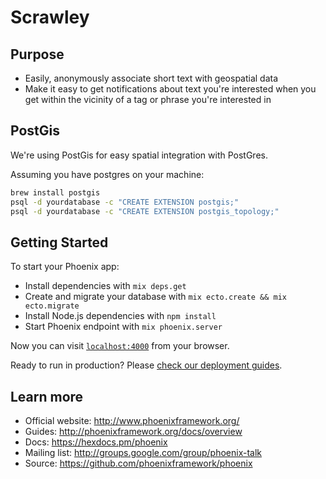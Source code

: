 # Scrawley

## Purpose

* Easily, anonymously associate short text with geospatial data
* Make it easy to get notifications about text you're interested when you
  get within the vicinity of a tag or phrase you're interested in

## PostGis

We're using PostGis for easy spatial integration with PostGres.

Assuming you have postgres on your machine:

```bash
brew install postgis
psql -d yourdatabase -c "CREATE EXTENSION postgis;"
psql -d yourdatabase -c "CREATE EXTENSION postgis_topology;"
```

## Getting Started

To start your Phoenix app:

  * Install dependencies with `mix deps.get`
  * Create and migrate your database with `mix ecto.create && mix ecto.migrate`
  * Install Node.js dependencies with `npm install`
  * Start Phoenix endpoint with `mix phoenix.server`

Now you can visit [`localhost:4000`](http://localhost:4000) from your browser.

Ready to run in production? Please [check our deployment guides](http://www.phoenixframework.org/docs/deployment).

## Learn more

  * Official website: http://www.phoenixframework.org/
  * Guides: http://phoenixframework.org/docs/overview
  * Docs: https://hexdocs.pm/phoenix
  * Mailing list: http://groups.google.com/group/phoenix-talk
  * Source: https://github.com/phoenixframework/phoenix
